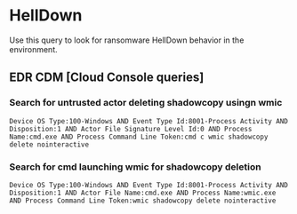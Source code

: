 # HellDown

Use this query to look for ransomware HellDown behavior in the environment.

## EDR CDM [Cloud Console queries]

### Search for untrusted actor deleting shadowcopy usingn wmic

```
Device OS Type:100-Windows AND Event Type Id:8001-Process Activity AND Disposition:1 AND Actor File Signature Level Id:0 AND Process Name:cmd.exe AND Process Command Line Token:cmd c wmic shadowcopy delete nointeractive
```

### Search for cmd launching wmic for shadowcopy deletion
```
Device OS Type:100-Windows AND Event Type Id:8001-Process Activity AND Disposition:1 AND Actor File Name:cmd.exe AND Process Name:wmic.exe AND Process Command Line Token:wmic shadowcopy delete nointeractive
```
